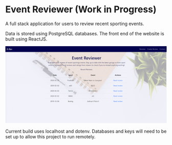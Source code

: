 # Event Reviewer (Work in Progress)

A full stack application for users to review recent sporting events.

Data is stored using PostgreSQL databases. The front end of the website is built using ReactJS.

![Screenshot](/src/assets/ERevL.png)

Current build uses localhost and dotenv. Databases and keys will need to be set up to allow this project to run remotely.

